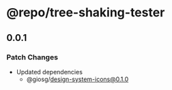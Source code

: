 # @repo/tree-shaking-tester

## 0.0.1

### Patch Changes

- Updated dependencies
  - @giosg/design-system-icons@0.1.0
